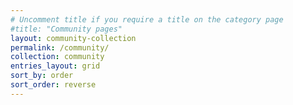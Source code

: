 ```yaml
---
# Uncomment title if you require a title on the category page
#title: "Community pages"
layout: community-collection
permalink: /community/
collection: community
entries_layout: grid
sort_by: order
sort_order: reverse
---
```


<!-- Text here will appear on the category page -->
